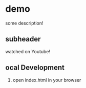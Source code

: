 # demo

some description!

## subheader

watched on Youtube!

## ocal Development

1. open index.html in your browser
